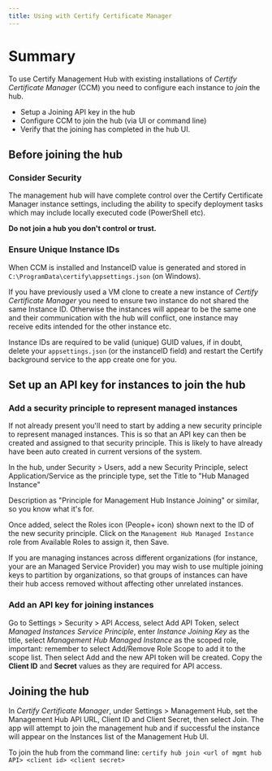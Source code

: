 ```yaml
---
title: Using with Certify Certificate Manager
---
```


# Summary
To use Certify Management Hub with existing installations of *Certify Certificate Manager* (CCM) you need to configure each instance to *join* the hub.

- Setup a Joining API key in the hub
- Configure CCM to join the hub (via UI or command line)
- Verify that the joining has completed in the hub UI.

## Before joining the hub

### Consider Security
The management hub will have complete control over the Certify Certificate Manager instance settings, including the ability to specify deployment tasks which may include locally executed code (PowerShell etc). 

**Do not join a hub you don't control or trust.**

### Ensure Unique Instance IDs

When CCM is installed and InstanceID value is generated and stored in `C:\ProgramData\certify\appsettings.json` (on Windows).

If you have previously used a VM clone to create a new instance of *Certify Certificate Manager* you need to ensure two instance do not shared the same Instance ID. Otherwise the instances will appear to be the same one and their communication with the hub will conflict, one instance may receive edits intended for the other instance etc.

 Instance IDs are required to be valid (unique) GUID values, if in doubt, delete your `appsettings.json` (or the instanceID field) and restart the Certify background service to the app create one for you.

## Set up an API key for instances to join the hub

### Add a security principle to represent managed instances
If not already present you'll need to start by adding a new security principle to represent managed instances. This is so that an API key can then be created and assigned to that security principle. This is likely to have already have been auto created in current versions of the system.

In the hub, under Security > Users, add a new Security Principle, select Application/Service as the principle type, set the Title to "Hub Managed Instance"

Description as "Principle for Management Hub Instance Joining" or similar, so you know what it's for.

Once added, select the Roles icon (People+ icon) shown next to the ID of the new security principle. Click on the `Management Hub Managed Instance` role from  Available Roles to assign it, then Save.

If you are managing instances across different organizations (for instance, your are an Managed Service Provider) you may wish to use multiple joining keys to partition by organizations, so that groups of instances can have their hub access removed without affecting other unrelated instances.

### Add an API key for joining instances

Go to Settings > Security > API Access, select Add API Token, select *Managed Instances Service Principle*, enter *Instance Joining Key* as the title, select *Management Hub Managed Instance* as the scoped role, important: remember to select Add/Remove Role Scope to add it to the scope list. Then select Add and the new API token will be created. Copy the **Client ID** and **Secret** values as they are required for API access.

## Joining the hub
In *Certify Certificate Manager*, under Settings > Management Hub, set the Management Hub API URL, Client ID and Client Secret, then select Join. The app will attempt to join the management hub and if successful the instance will appear on the Instances list of the Management Hub UI.

To join the hub from the command line:
`certify hub join <url of mgmt hub API> <client id> <client secret>`